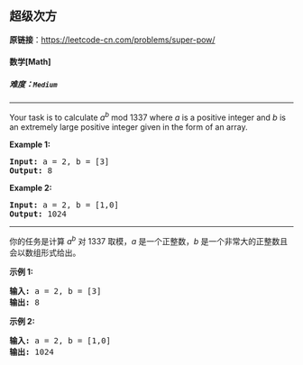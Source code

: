 ## 超级次方

**原链接**：<https://leetcode-cn.com/problems/super-pow/>

#### 数学[Math]    

##### 难度：**`Medium`**

----- 
<p>Your task is to calculate <i>a</i><sup><i>b</i></sup> mod 1337 where <i>a</i> is a positive integer and <i>b</i> is an extremely large positive integer given in the form of an array.</p>

<p><strong>Example 1:</strong></p>

<div>
<pre>
<strong>Input: </strong>a = <span id="example-input-1-1">2</span>, b = <span id="example-input-1-2">[3]</span>
<strong>Output: </strong><span id="example-output-1">8</span>
</pre>

<div>
<p><strong>Example 2:</strong></p>

<pre>
<strong>Input: </strong>a = <span id="example-input-2-1">2</span>, b = <span id="example-input-2-2">[1,0]</span>
<strong>Output: </strong><span id="example-output-2">1024</span>
</pre>
</div>
</div>

----- 
<p>你的任务是计算&nbsp;<em>a</em><sup><em>b</em></sup>&nbsp;对&nbsp;1337 取模，<em>a</em> 是一个正整数，<em>b</em> 是一个非常大的正整数且会以数组形式给出。</p>

<p><strong>示例 1:</strong></p>

<pre><strong>输入: </strong>a = 2, b = [3]
<strong>输出: </strong>8
</pre>

<p><strong>示例&nbsp;2:</strong></p>

<pre><strong>输入: </strong>a = 2, b = [1,0]
<strong>输出: </strong>1024</pre>

